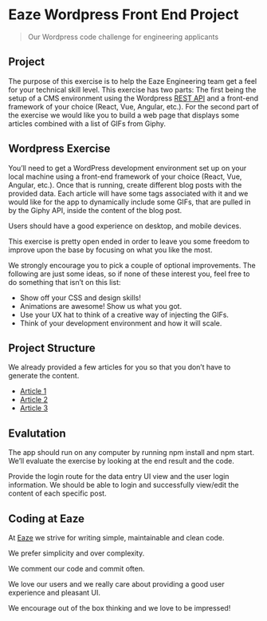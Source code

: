 # Eaze Wordpress Front End Project

> Our Wordpress code challenge for engineering applicants

## Project

The purpose of this exercise is to help the Eaze Engineering team get a feel for your technical skill level. This exercise has two parts: The first being the setup of a CMS environment using the Wordpress [REST API](https://developer.wordpress.org/rest-api/) and a front-end framework of your choice (React, Vue, Angular, etc.). For the second part of the exercise we would like you to build a web page that displays some articles combined with a list of GIFs from Giphy.

## Wordpress Exercise

You’ll need to get a WordPress development environment set up on your local machine using a front-end framework of your choice (React, Vue, Angular, etc.). Once that is running, create different blog posts with the provided data. Each article will have some tags associated with it and we would like for the app to dynamically include some GIFs, that are pulled in by the Giphy API, inside the content of the blog post.

Users should have a good experience on desktop, and mobile devices.

This exercise is pretty open ended in order to leave you some freedom to improve upon the base by focusing on what you like the most.

We strongly encourage you to pick a couple of optional improvements. The following are just some ideas, so if none of these interest you, feel free to do something that isn’t on this list:

- Show off your CSS and design skills!
- Animations are awesome! Show us what you got.
- Use your UX hat to think of a creative way of injecting the GIFs.
- Think of your development environment and how it will scale.

## Project Structure

We already provided a few articles for you so that you don’t have to generate the content.

- [Article 1](https://github.com/eaze/cms-exercise/blob/master/articles/article_1.md)
- [Article 2](https://github.com/eaze/cms-exercise/blob/master/articles/article_2.md)
- [Article 3](https://github.com/eaze/cms-exercise/blob/master/articles/article_3.md)

## Evalutation

The app should run on any computer by running npm install and npm start. We’ll evaluate the exercise by looking at the end result and the code.

Provide the login route for the data entry UI view and the user login information. We should be able to login and successfully view/edit the content of each specific post.


## Coding at Eaze

At [Eaze](https://www.eaze.com) we strive for writing simple, maintainable and clean code.

We prefer simplicity and over complexity.

We comment our code and commit often.

We love our users and we really care about providing a good user experience and pleasant UI.

We encourage out of the box thinking and we love to be impressed!